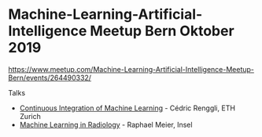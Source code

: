 # Machine-Learning-Artificial-Intelligence Meetup Bern Oktober 2019

https://www.meetup.com/Machine-Learning-Artificial-Intelligence-Meetup-Bern/events/264490332/

Talks

- [Continuous Integration of Machine Learning](CI-ML-Models.pdf) - Cédric Renggli, ETH Zurich
- [Machine Learning in Radiology](ml-radiology.pdf) - Raphael Meier, Insel
